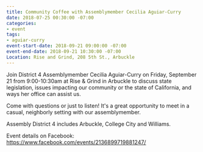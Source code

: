```yaml
---
title: Community Coffee with Assemblymember Cecilia Aguiar-Curry
date: 2018-07-25 00:30:00 -07:00
categories:
- event
tags:
- aguiar-curry
event-start-date: 2018-09-21 09:00:00 -07:00
event-end-date: 2018-09-21 10:30:00 -07:00
Location: Rise and Grind, 208 5th St., Arbuckle
---
```


Join District 4 Assemblymember Cecilia Aguiar-Curry on Friday, September 21 from 9:00-10:30am at Rise & Grind in Arbuckle to discuss state legislation, issues impacting our community or the state of California, and ways her office can assist us. 

Come with questions or just to listen! It's a great opportunity to meet in a casual, neighborly setting with our assemblymember.

Assembly District 4 includes Arbuckle, College City and Williams. 

Event details on Facebook: https://www.facebook.com/events/2136899719881247/ 